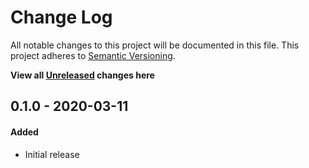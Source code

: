 # Change Log
All notable changes to this project will be documented in this file.
This project adheres to [Semantic Versioning](http://semver.org/).

**View all [Unreleased][] changes here**

## 0.1.0 - 2020-03-11
#### Added
-   Initial release

[Unreleased]: https://github.com/pointybeard/settings/compare/0.1.0...integration
